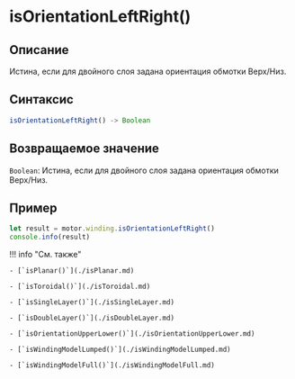 # isOrientationLeftRight()

## Описание
Истина, если для двойного слоя задана ориентация обмотки Верх/Низ.

## Синтаксис
```javascript
isOrientationLeftRight() -> Boolean
```

## Возвращаемое значение
`Boolean`: Истина, если для двойного слоя задана ориентация обмотки Верх/Низ.

## Пример
```javascript linenums="1"
let result = motor.winding.isOrientationLeftRight()
console.info(result)
```

!!! info "См. также"

    - [`isPlanar()`](./isPlanar.md)
    
    - [`isToroidal()`](./isToroidal.md)
    
    - [`isSingleLayer()`](./isSingleLayer.md)
    
    - [`isDoubleLayer()`](./isDoubleLayer.md)
    
    - [`isOrientationUpperLower()`](./isOrientationUpperLower.md)
    
    - [`isWindingModelLumped()`](./isWindingModelLumped.md)
    
    - [`isWindingModelFull()`](./isWindingModelFull.md)
    
